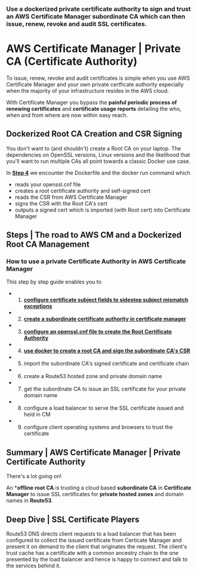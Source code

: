 
### Use a dockerized private certificate authority to sign and trust an AWS Certificate Manager subordinate CA which can then issue, renew, revoke and audit SSL certificates. 

# AWS Certificate Manager | Private CA (Certificate Authority)

To issue, renew, revoke and audit certificates is simple when you use AWS Certificate Manager and your own private certficate authority especially when the majority of your infrastructure resides in the AWS cloud.

With Certificate Manager you bypass the **painful periodic process of renewing certificates** and **certificate usage reports** detailing the who, when and from where are now within easy reach.

## Dockerized Root CA Creation and CSR Signing

You don't want to (and shouldn't) create a Root CA on your laptop. The dependencies on OpenSSL versions, Linux versions and the likelihood that you'll want to run multiple CAs all point towards a classic Docker use case.

In **[Step 4](4-dockerized-root-ca-csr-signing.md)** we encounter the Dockerfile and the docker run command which

- reads your openssl.cnf file
- creates a root certificate authority and self-signed cert
- reads the CSR from AWS Certificate Manager
- signs the CSR with the Root CA's cert
- outputs a signed cert which is imported (with Root cert) into Certificate Manager


## Steps | The road to AWS CM and a Dockerized Root CA Management

### How to use a private Certificate Authority in AWS Certificate Manager

This step by step guide enables you to

- 1. **[configure certificate subject fields to sidestep subject mismatch exceptions](1-certificate-subject-fields)**
- 2. **[create a subordinate certificate authority in certificate manager](2-certificate-manager-subordinate-ca)**
- 3. **[configure an openssl.cnf file to create the Root Certificate Authority](3-create-openssl-cnf-config-file)**
- 4. **[use docker to create a root CA and sign the subordinate CA's CSR](4-dockerized-root-ca-use-cases)**
- 5. import the subordinate CA's signed certificate and certificate chain
- 6. create a Route53 hosted zone and private domain name
- 7. get the subordinate CA to issue an SSL certificate for your private domain name
- 8. configure a load balancer to serve the SSL certificate issued and held in CM
- 9. configure client operating systems and browsers to trust the certificate


## Summary | AWS Certificate Manager | Private Certificate Authority

There's a lot going on!

An ***offline root CA** is trusting a cloud based **subordinate CA** in **Certificate Manager** to issue SSL certificates for **private hosted zones** and domain names in **Route53**.


## Deep Dive | SSL Certificate Players

Route53 DNS directs client requests to a load balancer that has been configured to collect the issued certificate from Certicate Manager and present it on demand to the client that originates the request. The client's trust cache has a certificate with a common ancestry chain to the one presented by the load balancer and hence is happy to connect and talk to the services behind it.
